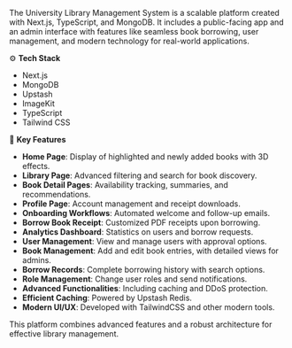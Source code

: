 The University Library Management System is a scalable platform created with Next.js, TypeScript, and MongoDB. It includes a public-facing app and an admin interface with features like seamless book borrowing, user management, and modern technology for real-world applications.

⚙️ **Tech Stack**  
- Next.js  
- MongoDB  
- Upstash  
- ImageKit  
- TypeScript  
- Tailwind CSS  

🔋 **Key Features**  
- **Home Page**: Display of highlighted and newly added books with 3D effects.  
- **Library Page**: Advanced filtering and search for book discovery.  
- **Book Detail Pages**: Availability tracking, summaries, and recommendations.  
- **Profile Page**: Account management and receipt downloads.  
- **Onboarding Workflows**: Automated welcome and follow-up emails.  
- **Borrow Book Receipt**: Customized PDF receipts upon borrowing.  
- **Analytics Dashboard**: Statistics on users and borrow requests.  
- **User Management**: View and manage users with approval options.  
- **Book Management**: Add and edit book entries, with detailed views for admins.  
- **Borrow Records**: Complete borrowing history with search options.  
- **Role Management**: Change user roles and send notifications.  
- **Advanced Functionalities**: Including caching and DDoS protection.  
- **Efficient Caching**: Powered by Upstash Redis.  
- **Modern UI/UX**: Developed with TailwindCSS and other modern tools.  

This platform combines advanced features and a robust architecture for effective library management.
